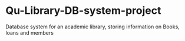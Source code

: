 # Qu-Library-DB-system-project
Database system for an academic library, storing information on Books, loans and members   
